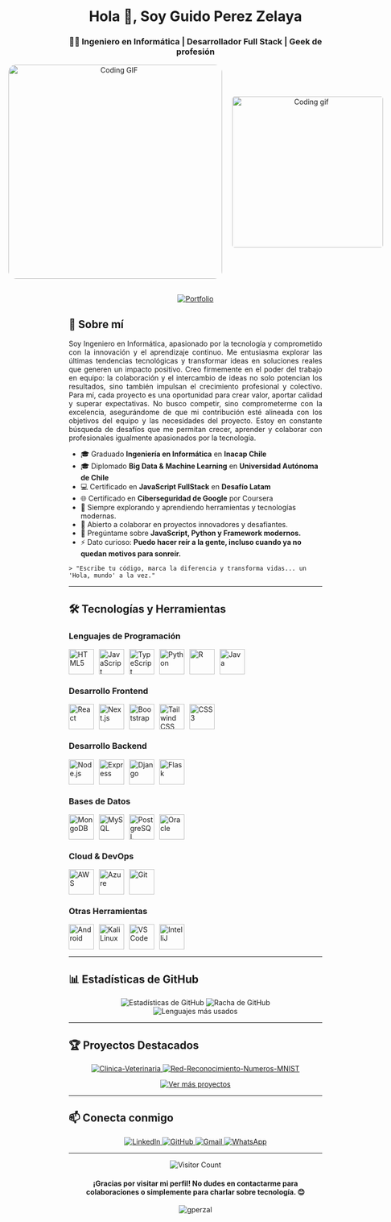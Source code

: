 <h1 align="center">Hola 👋, Soy Guido Perez Zelaya</h1>

<h3 align="center">👨‍💻 Ingeniero en Informática | Desarrollador Full Stack | Geek de profesión</h3>

<div align="center" style="display: flex; justify-content: center; align-items: center; gap: 20px;">
  <img src="https://miro.medium.com/v2/resize:fit:720/format:webp/1*yw0TnheAGN-LPneDaTlaxw.gif" alt="Coding GIF" width="425px" style="border-radius: 15px;">
  <img src="https://media.giphy.com/media/qgQUggAC3Pfv687qPC/giphy.gif" alt="Coding gif" width="300px" style="border-radius: 5px;" />
</div>
<br>
<p align="center" >
  <a href="https://gperzal.vercel.app" target="_blank">
    <img src="https://img.shields.io/badge/Portfolio-FF5722?style=for-the-badge&logo=todoist&logoColor=white" alt="Portfolio" />
  </a>
</p>

<h2>🚀 Sobre mí</h2>

<p align="justify">
Soy Ingeniero en Informática, apasionado por la tecnología y comprometido con la innovación y el aprendizaje continuo. Me entusiasma explorar las últimas tendencias tecnológicas y transformar ideas en soluciones reales que generen un impacto positivo.
Creo firmemente en el poder del trabajo en equipo: la colaboración y el intercambio de ideas no solo potencian los resultados, sino también impulsan el crecimiento profesional y colectivo. Para mí, cada proyecto es una oportunidad para crear valor, aportar calidad y superar expectativas.
No busco competir, sino comprometerme con la excelencia, asegurándome de que mi contribución esté alineada con los objetivos del equipo y las necesidades del proyecto. Estoy en constante búsqueda de desafíos que me permitan crecer, aprender y colaborar con profesionales igualmente apasionados por la tecnología.
</p>

- 🎓 Graduado **Ingeniería en Informática** en **Inacap Chile**
- 🎓 Diplomado **Big Data & Machine Learning** en **Universidad Autónoma de Chile**
- 💻 Certificado en **JavaScript FullStack** en **Desafío Latam**
- 🌐 Certificado en **Ciberseguridad de Google** por Coursera
- 🌱 Siempre explorando y aprendiendo herramientas y tecnologías modernas.
- 👯 Abierto a colaborar en proyectos innovadores y desafiantes.
- 💬 Pregúntame sobre **JavaScript, Python y Framework modernos.**
- ⚡ Dato curioso: **Puedo hacer reír a la gente, incluso cuando ya no quedan motivos para sonreír.**

```
> "Escribe tu código, marca la diferencia y transforma vidas... un 'Hola, mundo' a la vez."
```

---

## 🛠️ Tecnologías y Herramientas

### Lenguajes de Programación

<div style="display: flex; gap: 10px; flex-wrap: wrap;">
<img src="https://cdn.jsdelivr.net/gh/devicons/devicon/icons/html5/html5-original.svg" alt="HTML5" width="50" height="50" />
<img src="https://cdn.jsdelivr.net/gh/devicons/devicon/icons/javascript/javascript-original.svg" alt="JavaScript" width="50" height="50" />
<img src="https://cdn.jsdelivr.net/gh/devicons/devicon/icons/typescript/typescript-original.svg" alt="TypeScript" width="50" height="50" />
<img src="https://cdn.jsdelivr.net/gh/devicons/devicon/icons/python/python-original.svg" alt="Python" width="50" height="50" />
<img src="https://cdn.jsdelivr.net/gh/devicons/devicon/icons/r/r-original.svg" alt="R" width="50" height="50" />
<img src="https://cdn.jsdelivr.net/gh/devicons/devicon/icons/java/java-original.svg" alt="Java" width="50" height="50" />
</div>

### Desarrollo Frontend

<div style="display: flex; gap: 10px; flex-wrap: wrap;">
<img src="https://cdn.jsdelivr.net/gh/devicons/devicon/icons/react/react-original.svg" alt="React" width="50" height="50" />
<img src="https://cdn.jsdelivr.net/gh/devicons/devicon/icons/nextjs/nextjs-original.svg" alt="Next.js" width="50" height="50" />
<img src="https://cdn.jsdelivr.net/gh/devicons/devicon/icons/bootstrap/bootstrap-plain.svg" alt="Bootstrap" width="50" height="50" />
<img src="https://img.icons8.com/?size=100&id=4PiNHtUJVbLs&format=png&color=000000" alt="Tailwind CSS" width="50" height="50" />
<img src="https://cdn.jsdelivr.net/gh/devicons/devicon/icons/css3/css3-original.svg" alt="CSS3" width="50" height="50" />
</div>

### Desarrollo Backend

<div style="display: flex; gap: 10px; flex-wrap: wrap;">
<img src="https://cdn.jsdelivr.net/gh/devicons/devicon/icons/nodejs/nodejs-original.svg" alt="Node.js" width="50" height="50" />
<img src="https://cdn.jsdelivr.net/gh/devicons/devicon/icons/express/express-original.svg" alt="Express" width="50" height="50" />
<img src="https://cdn.jsdelivr.net/gh/devicons/devicon/icons/django/django-plain.svg" alt="Django" width="50" height="50" />
<img src="https://cdn.jsdelivr.net/gh/devicons/devicon/icons/flask/flask-original.svg" alt="Flask" width="50" height="50" />
</div>

### Bases de Datos

<div style="display: flex; gap: 10px; flex-wrap: wrap;">
<img src="https://cdn.jsdelivr.net/gh/devicons/devicon/icons/mongodb/mongodb-original.svg" alt="MongoDB" width="50" height="50" />
<img src="https://cdn.jsdelivr.net/gh/devicons/devicon/icons/mysql/mysql-original.svg" alt="MySQL" width="50" height="50" />
<img src="https://cdn.jsdelivr.net/gh/devicons/devicon/icons/postgresql/postgresql-original.svg" alt="PostgreSQL" width="50" height="50" />
<img src="https://cdn.jsdelivr.net/gh/devicons/devicon/icons/oracle/oracle-original.svg" alt="Oracle" width="50" height="50" />
</div>

### Cloud & DevOps

<div style="display: flex; gap: 10px; flex-wrap: wrap;">
<img src="https://img.icons8.com/external-tal-revivo-color-tal-revivo/48/external-amazon-web-services-a-subsidiary-of-amazon-that-provides-on-demand-cloud-computing-logo-color-tal-revivo.png" alt="AWS" width="50" height="50" />
<img src="https://cdn.jsdelivr.net/gh/devicons/devicon/icons/azure/azure-original.svg" alt="Azure" width="50" height="50" />
<img src="https://cdn.jsdelivr.net/gh/devicons/devicon/icons/git/git-original.svg" alt="Git" width="50" height="50" />
</div>

### Otras Herramientas

<div style="display: flex; gap: 10px; flex-wrap: wrap;">
<img src="https://cdn.jsdelivr.net/gh/devicons/devicon/icons/android/android-original.svg" alt="Android" width="50" height="50" />
<img src="https://img.icons8.com/?size=100&id=qBWtR72kluCU&format=png&color=000000" alt="Kali Linux" width="50" height="50"/>
<img src="https://cdn.jsdelivr.net/gh/devicons/devicon/icons/vscode/vscode-original.svg" alt="VS Code" width="50" height="50" />
<img src="https://cdn.jsdelivr.net/gh/devicons/devicon/icons/intellij/intellij-original.svg" alt="IntelliJ" width="50" height="50" />
</div>

---

<h2>📊 Estadísticas de GitHub</h2>

<div align="center">
  <img src="https://github-readme-stats.vercel.app/api?username=gperzal&show_icons=true&theme=radical" alt="Estadísticas de GitHub" />
  <img src="https://github-readme-streak-stats.herokuapp.com/?user=gperzal&theme=radical" alt="Racha de GitHub" />
</div>

<div align="center">
  <img src="https://github-readme-stats.vercel.app/api/top-langs/?username=gperzal&layout=compact&theme=radical" alt="Lenguajes más usados" />
</div>

---

<h2>🏆 Proyectos Destacados</h2>

<div align="center">
  <a href="https://github.com/gperzal/Clinica-Veterinaria">
    <img src="https://github-readme-stats.vercel.app/api/pin/?username=gperzal&repo=Clinica-Veterinaria&theme=radical" alt="Clinica-Veterinaria" />
  </a>
  <a href="https://github.com/gperzal/Red-Reconocimiento-Numeros-MNIST">
    <img src="https://github-readme-stats.vercel.app/api/pin/?username=gperzal&repo=Red-Reconocimiento-Numeros-MNIST&theme=radical" alt="Red-Reconocimiento-Numeros-MNIST" />
  </a>
</div>

<p align="center">
  <a href="https://github.com/gperzal?tab=repositories" target="_blank">
    <img src="https://img.shields.io/badge/Ver%20más%20proyectos-FF5722?style=for-the-badge&logo=todoist&logoColor=white" alt="Ver más proyectos" />
  </a>
</p>

---

<h2>📫 Conecta conmigo</h2>

<p align="center">
  <a href="https://linkedin.com/in/guido-perez-zelaya-3b6a32113/" target="_blank">
    <img src="https://img.shields.io/badge/-LinkedIn-0077B5?style=for-the-badge&logo=linkedin&logoColor=white" alt="LinkedIn" />
  </a>
  <a href="https://github.com/gperzal" target="_blank">
    <img src="https://img.shields.io/badge/GitHub-100000?style=for-the-badge&logo=github&logoColor=white" alt="GitHub" />
  </a>
  <a href="mailto:gperzal@gmail.com">
    <img src="https://img.shields.io/badge/-Gmail-D14836?style=for-the-badge&logo=gmail&logoColor=white" alt="Gmail" />
  </a>
  <a href="https://wa.me/568998876935" target="_blank">
    <img src="https://img.shields.io/badge/-WhatsApp-25D366?style=for-the-badge&logo=whatsapp&logoColor=white" alt="WhatsApp" />
  </a>
</p>

---

<div align="center">
  <img src="https://profile-counter.glitch.me/gperzal/count.svg" alt="Visitor Count" />
</div>

<h4 align="center">¡Gracias por visitar mi perfil! No dudes en contactarme para colaboraciones o simplemente para charlar sobre tecnología. 😊</h4>
<p align="center">
  <img src="https://komarev.com/ghpvc/?username=gperzal&label=Visitas%20al%20perfil&color=0e75b6&style=flat" alt="gperzal" />
</p>
